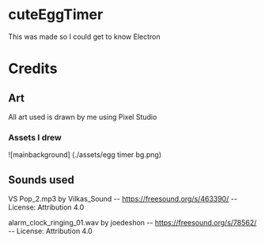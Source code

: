 # cuteEggTimer

This was made so I could get to know Electron

# Credits

## Art

All art used is drawn by me using Pixel Studio

### Assets I drew

![mainbackground] (./assets/egg timer bg.png)

## Sounds used

VS Pop_2.mp3 by Vilkas_Sound -- https://freesound.org/s/463390/ -- License: Attribution 4.0

alarm_clock_ringing_01.wav by joedeshon -- https://freesound.org/s/78562/ -- License: Attribution 4.0
